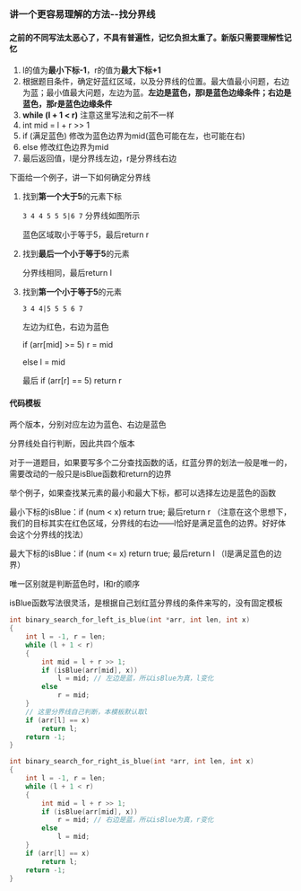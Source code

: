 ### 讲一个更容易理解的方法--找分界线
#### 之前的不同写法太恶心了，不具有普遍性，记忆负担太重了。新版只需要理解性记忆
1. l的值为**最小下标-1**，r的值为**最大下标+1**
2. 根据题目条件，确定好蓝红区域，以及分界线的位置。最大值最小问题，右边为蓝；最小值最大问题，左边为蓝。**左边是蓝色，那l是蓝色边缘条件；右边是蓝色，那r是蓝色边缘条件**
3. **while (l + 1 < r)** 注意这里写法和之前不一样
4. int mid = l + r >> 1
5. if (满足蓝色) 修改为蓝色边界为mid(蓝色可能在左，也可能在右)
6. else 修改红色边界为mid
7. 最后返回值，l是分界线左边，r是分界线右边



下面给一个例子，讲一下如何确定分界线

1. 找到**第一个大于5**的元素下标

   `3 4 4 5 5 5|6 7`
   分界线如图所示

   蓝色区域取小于等于5，最后return r

2. 找到**最后一个小于等于5**的元素

   分界线相同，最后return l

3. 找到**第一个小于等于5**的元素

   `3 4 4|5 5 5 6 7`

   左边为红色，右边为蓝色

   if (arr[mid] >= 5) r = mid

   else l = mid

   最后 if (arr[r] == 5) return r



#### 代码模板

两个版本，分别对应左边为蓝色、右边是蓝色

分界线处自行判断，因此共四个版本

对于一道题目，如果要写多个二分查找函数的话，红蓝分界的划法一般是唯一的，需要改动的一般只是isBlue函数和return的边界

举个例子，如果查找某元素的最小和最大下标，都可以选择左边是蓝色的函数

最小下标的isBlue：if (num < x) return true; 最后return r （注意在这个思想下，我们的目标其实在红色区域，分界线的右边——l恰好是满足蓝色的边界。好好体会这个分界线的找法）

最大下标的isBlue：if (num <= x) return true; 最后return l （l是满足蓝色的边界）

唯一区别就是判断蓝色时，l和r的顺序

isBlue函数写法很灵活，是根据自己划红蓝分界线的条件来写的，没有固定模板

```c++
int binary_search_for_left_is_blue(int *arr, int len, int x)
{
    int l = -1, r = len;
    while (l + 1 < r)
    {
        int mid = l + r >> 1;
        if (isBlue(arr[mid], x))
            l = mid; // 左边是蓝，所以isBlue为真，l变化
        else
            r = mid;
    }
    // 这里分界线自己判断，本模板默认取l
    if (arr[l] == x)
        return l;
    return -1;
}

int binary_search_for_right_is_blue(int *arr, int len, int x)
{
    int l = -1, r = len;
    while (l + 1 < r)
    {
        int mid = l + r >> 1;
        if (isBlue(arr[mid], x))
            r = mid; // 右边是蓝，所以isBlue为真，r变化
        else
            l = mid;
	}
    if (arr[l] == x)
        return l;
    return -1;
}
```

